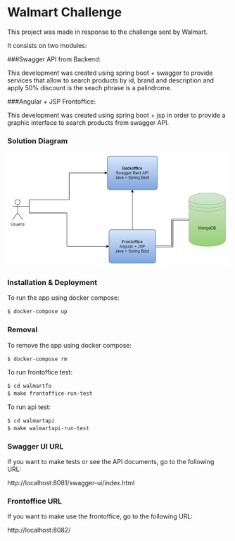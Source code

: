 # Walmart Challenge

This project was made in response to the challenge sent by Walmart. 

It consists on two modules:

###Swagger API from Backend:

This development was created using spring boot + swagger to provide services that allow to search products by id, brand and description and apply 50% discount is the seach phrase is a palindrome.

###Angular + JSP Frontoffice:

This development was created using spring boot + jsp in order to provide a graphic interface to search products from swagger API.

### Solution Diagram

![solution diagram](diagram.png)

### Installation & Deployment

To run the app using docker compose:

```sh
$ docker-compose up
```


### Removal

To remove the app using docker compose:

```sh
$ docker-compose rm
```

To run frontoffice test:

```sh
$ cd walmartfo
$ make frontoffice-run-test
```

To run api test:

```sh
$ cd walmartapi
$ make walmartapi-run-test
```

### Swagger UI URL

If you want to make tests or see the API documents, go to the following URL:

http://localhost:8081/swagger-ui/index.html


### Frontoffice URL

If you want to make use the frontoffice, go to the following URL:

http://localhost:8082/
